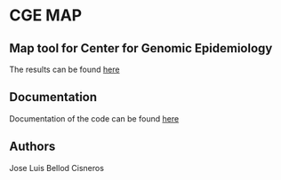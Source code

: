 CGE MAP
===============

Map tool for Center for Genomic Epidemiology
------------

The results can be found [here](http://cge.cbs.dtu.dk/cge/user/map/index.html)

Documentation
------

Documentation of the code can be found [here](XXX)

Authors
------

Jose Luis Bellod Cisneros